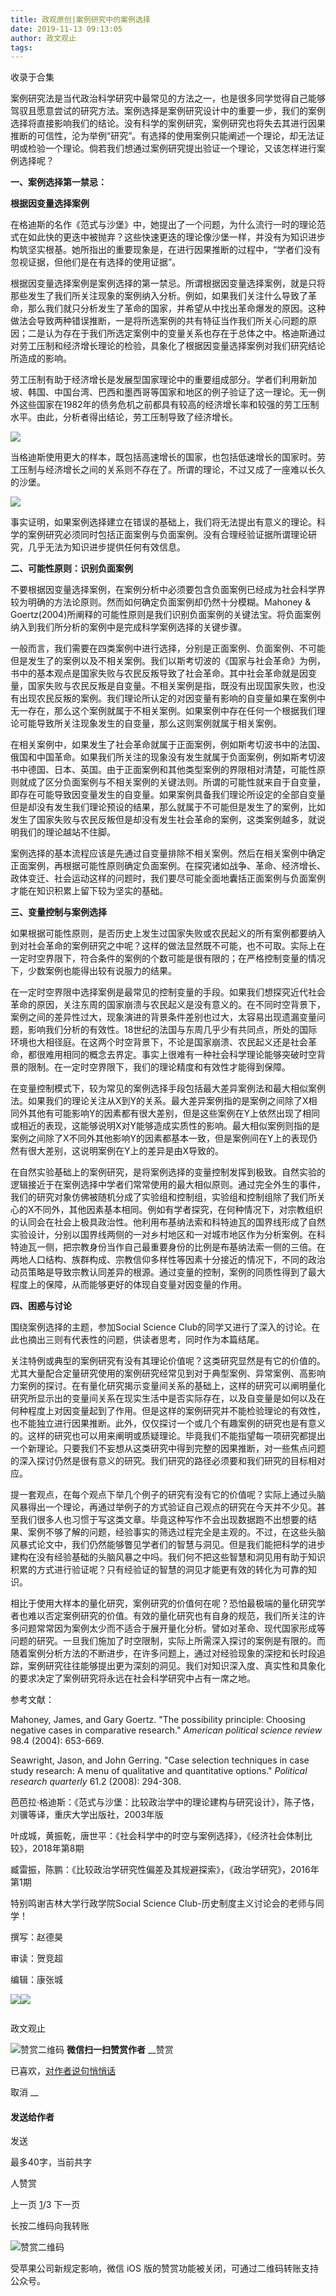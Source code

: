 ```yaml
---
title: 政观原创|案例研究中的案例选择
date: 2019-11-13 09:13:05
author: 政文观止
tags: 
---
```



收录于合集

案例研究法是当代政治科学研究中最常见的方法之一，也是很多同学觉得自己能够驾驭且愿意尝试的研究方法。案例选择是案例研究设计中的重要一步，我们的案例选择将直接影响我们的结论。没有科学的案例研究，案例研究也将失去其进行因果推断的可信性，沦为举例“研究”。有选择的使用案例只能阐述一个理论，却无法证明或检验一个理论。倘若我们想通过案例研究提出验证一个理论，又该怎样进行案例选择呢？

  

 **一、案例选择第一禁忌：**

 **根据因变量选择案例**

  

在格迪斯的名作《范式与沙堡》中，她提出了一个问题，为什么流行一时的理论范式在如此快的更迭中被抛弃？这些快速更迭的理论像沙堡一样，并没有为知识进步构筑坚实根基。她所指出的重要现象是，在进行因果推断的过程中，“学者们没有忽视证据，但他们是在有选择的使用证据”。

  

根据因变量选择案例是案例选择的第一禁忌。所谓根据因变量选择案例，就是只将那些发生了我们所关注现象的案例纳入分析。例如，如果我们关注什么导致了革命，那么我们就只分析发生了革命的国家，并希望从中找出革命爆发的原因。这种做法会导致两种错误推断，一是将所选案例的共有特征当作我们所关心问题的原因；二是认为存在于我们所选定案例中的变量关系也存在于总体之中。格迪斯通过对劳工压制和经济增长理论的检验，具象化了根据因变量选择案例对我们研究结论所造成的影响。

  

劳工压制有助于经济增长是发展型国家理论中的重要组成部分。学者们利用新加坡、韩国、中国台湾、巴西和墨西哥等国家和地区的例子验证了这一理论。无一例外这些国家在1982年的债务危机之前都具有较高的经济增长率和较强的劳工压制水平。由此，分析者得出结论，劳工压制导致了经济增长。

  

![](/images/372/2.png)

  

当格迪斯使用更大的样本，既包括高速增长的国家，也包括低速增长的国家时。劳工压制与经济增长之间的关系则不存在了。所谓的理论，不过又成了一座难以长久的沙堡。

  

![](/images/372/3.jpeg)

  

事实证明，如果案例选择建立在错误的基础上，我们将无法提出有意义的理论。科学的案例研究必须同时包括正面案例与负面案例。没有合理经验证据所谓理论研究，几乎无法为知识进步提供任何有效信息。  

  

 **二、可能性原则：识别负面案例**

  

不要根据因变量选择案例，在案例分析中必须要包含负面案例已经成为社会科学界较为明确的方法论原则。然而如何确定负面案例却仍然十分模糊。Mahoney &
Goertz(2004)所阐释的可能性原则是我们识别负面案例的关键法宝。将负面案例纳入到我们所分析的案例中是完成科学案例选择的关键步骤。

  

一般而言，我们需要在四类案例中进行选择，分别是正面案例、负面案例、不可能但是发生了的案例以及不相关案例。我们以斯考切波的《国家与社会革命》为例，书中的基本观点是国家失败与农民反叛导致了社会革命。其中社会革命就是因变量，国家失败与农民反叛是自变量。不相关案例是指，既没有出现国家失败，也没有出现农民反叛的案例。我们理论所认定的对因变量有影响的自变量如果在案例中无一存在，那么这个案例就属于不相关案例。如果案例中存在任何一个根据我们理论可能导致所关注现象发生的自变量，那么这则案例就属于相关案例。

  

在相关案例中，如果发生了社会革命就属于正面案例，例如斯考切波书中的法国、俄国和中国革命。如果我们所关注的现象没有发生就属于负面案例，例如斯考切波书中德国、日本、英国。由于正面案例和其他类型案例的界限相对清楚，可能性原则就成了区分负面案例与不相关案例的关键法则。所谓的可能性就来自于自变量，即存在可能导致因变量发生的自变量。如果案例具备我们理论所设定的全部自变量但是却没有发生我们理论预设的结果，那么就属于不可能但是发生了的案例，比如发生了国家失败与农民反叛但是却没有发生社会革命的案例，这类案例越多，就说明我们的理论越站不住脚。

  

案例选择的基本流程应该是先通过自变量排除不相关案例。然后在相关案例中确定正面案例，再根据可能性原则确定负面案例。在探究诸如战争、革命、经济增长、政体变迁、社会运动这样的问题时，我们要尽可能全面地囊括正面案例与负面案例才能在知识积累上留下较为坚实的基础。

  

 **三、变量控制与案例选择**

  

如果根据可能性原则，是否历史上发生过国家失败或农民起义的所有案例都要纳入到对社会革命的案例研究之中呢？这样的做法显然既不可能，也不可取。实际上在一定时空界限下，符合条件的案例的个数可能是很有限的；在严格控制变量的情况下，少数案例也能得出较有说服力的结果。

  

在一定时空界限中选择案例是最常见的控制变量的手段。如果我们想探究近代社会革命的原因，关注东周的国家崩溃与农民起义是没有意义的。在不同时空背景下，案例之间的差异性过大，现象演进的背景条件差别也过大，太容易出现遗漏变量问题，影响我们分析的有效性。18世纪的法国与东周几乎少有共同点，所处的国际环境也大相径庭。在这两个时空背景下，不论是国家崩溃、农民起义还是社会革命，都很难用相同的概念去界定。事实上很难有一种社会科学理论能够突破时空背景的限制。在一定时空界限下，我们的理论精度和有效性才能得到保障。

  

在变量控制模式下，较为常见的案例选择手段包括最大差异案例法和最大相似案例法。如果我们的理论关注从X到Y的关系。最大差异案例指的是案例之间除了X相同外其他有可能影响Y的因素都有很大差别，但是这些案例在Y上依然出现了相同或相近的表现，这能够说明X对Y能够造成实质性的影响。最大相似案例则指的是案例之间除了X不同外其他影响Y的因素都基本一致，但是案例间在Y上的表现仍然有很大差别，这说明案例在Y上的差异是由X导致的。

  

在自然实验基础上的案例研究，是将案例选择的变量控制发挥到极致。自然实验的逻辑接近于在案例选择中学者们常常使用的最大相似原则。通过完全外生的事件，我们的研究对象仿佛被随机分成了实验组和控制组，实验组和控制组除了我们所关心的X不同外，其他因素基本相同。例如有学者探究，在何种情况下，对宗教组织的认同会在社会上极具政治性。他利用布基纳法索和科特迪瓦的国界线形成了自然实验设计，分别以国界线两侧的一对乡村地区和一对城市地区作为分析案例。在科特迪瓦一侧，把宗教身份当作自己最重要身份的比例是布基纳法索一侧的三倍。在两地人口结构、族群构成、宗教信仰多样性等因素十分接近的情况下，不同的政治动员策略是导致宗教认同差异的根源。通过变量的控制，案例的同质性得到了最大程度上的保障，从而能够更好的体现自变量对因变量的作用。

  

 **四、困惑与讨论**

  

围绕案例选择的主题，参加Social Science Club的同学又进行了深入的讨论。在此也摘出三则有代表性的问题，供读者思考，同时作为本篇结尾。

  

关注特例或典型的案例研究有没有其理论价值呢？这类研究显然是有它的价值的。尤其大量配合定量研究使用的案例研究经常见到对于典型案例、异常案例、高影响力案例的探讨。在有量化研究揭示变量间关系的基础上，这样的研究可以阐明量化研究所显示出的变量间关系在现实生活中是否实际存在，以及自变量是如何以及在何种程度上对因变量起到了作用。但是这样的案例研究并不能检验理论的有效性，也不能独立进行因果推断。此外，仅仅探讨一个或几个有趣案例的研究也是有意义的。这样的研究也可以用来阐明或质疑理论。毕竟我们不能指望每一项研究都提出一个新理论。只要我们不妄想从这类研究中得到完整的因果推断，对一些焦点问题的深入探讨仍然是很有意义的研究。我们研究的路径必须要和我们研究的目标相对应。

  

提一套观点，在每个观点下举几个例子的研究有没有它的价值呢？实际上通过头脑风暴得出一个理论，再通过举例子的方式验证自己观点的研究在今天并不少见。甚至我们很多人也习惯于写这类文章。毕竟这种写作不会出现数据跑不出想要的结果、案例不够了解的问题，经验事实的筛选过程完全是主观的。不过，在这些头脑风暴式论文中，我们仍然能够瞥见学者们的智慧与洞见。但是我们能把科学的进步建构在没有经验基础的头脑风暴之中吗。我们何不把这些智慧和洞见用有助于知识积累的方式进行验证呢？只有经验证的智慧的洞见才能更有效的转化为可靠的知识。

  

相比于使用大样本的量化研究，案例研究的价值何在呢？恐怕最极端的量化研究学者也难以否定案例研究的价值。有效的量化研究也有自身的规范，我们所关注的许多问题常常因为案例太少而不适合于展开量化分析。譬如对革命、现代国家形成等问题的研究。一旦我们施加了时空限制，实际上所需深入探讨的案例是有限的。而随着案例分析方法的不断进步，在许多问题上，通过对经验现象的深挖和长时段追踪，案例研究往往能够提出更为深刻的洞见。我们对知识深入度、真实性和具象化的要求决定了案例研究将永远在社会科学研究中占有一席之地。

  

  

参考文献：

Mahoney, James, and Gary Goertz. "The possibility principle: Choosing negative
cases in comparative research." _American political science review_ 98.4
(2004): 653-669.

  

Seawright, Jason, and John Gerring. "Case selection techniques in case study
research: A menu of qualitative and quantitative options." _Political research
quarterly_ 61.2 (2008): 294-308.

  

芭芭拉·格迪斯：《范式与沙堡：比较政治学中的理论建构与研究设计》，陈子恪，刘骥等译，重庆大学出版社，2003年版

  

叶成城，黄振乾，唐世平：《社会科学中的时空与案例选择》，《经济社会体制比较》，2018年第8期

  

臧雷振，陈鹏：《比较政治学研究性偏差及其规避探索》，《政治学研究》，2016年第1期

  

  

特别鸣谢吉林大学行政学院Social Science Club-历史制度主义讨论会的老师与同学！

  

  

撰写：赵德昊

审读：贺竞超  

编辑：康张城

  

![](/images/372/4.jpeg)![](/images/372/5.jpeg)

  

![]()

政文观止

![赞赏二维码]() **微信扫一扫赞赏作者** __赞赏

已喜欢，[对作者说句悄悄话](javascript:;)

取消 __

#### 发送给作者

发送

最多40字，当前共字

[](javascript:;) 人赞赏

上一页 [1](javascript:;)/3 下一页

长按二维码向我转账

![赞赏二维码]()

受苹果公司新规定影响，微信 iOS 版的赞赏功能被关闭，可通过二维码转账支持公众号。

